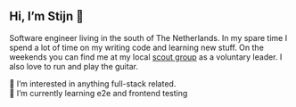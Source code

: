 ## Hi, I’m Stijn 👋

Software engineer living in the south of The Netherlands. In my spare time I spend a lot of time on my writing code and learning new stuff. On the weekends you can find me at my local [scout group](http://scoutinggoirle.nl/) as a voluntary leader. I also love to run and play the guitar.  

👀 I’m interested in anything full-stack related.   
🌱 I’m currently learning e2e and frontend testing 

